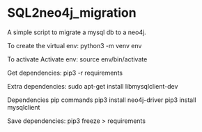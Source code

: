 # SQL2neo4j_migration
A simple script to migrate a mysql db to a neo4j.

To create the virtual env:
	python3 -m venv env

To activate Activate env:
	source env/bin/activate

Get dependencies:
	pip3 -r requirements

Extra dependencies:
	sudo apt-get install libmysqlclient-dev

Dependencies pip commands
	pip3 install neo4j-driver
	pip3 install mysqlclient

Save dependencies:
	pip3 freeze > requirements

